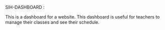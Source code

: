 SIH-DASHBOARD :

This is a dashboard for a website. This dashboard is useful for teachers to manage their classes and see their schedule.
